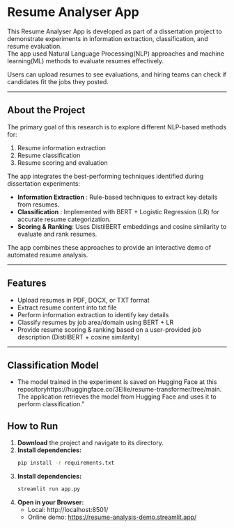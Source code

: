 #  Resume Analyser App

This Resume Analyser App is developed as part of a dissertation project to demonstrate experiments in information extraction, classification, and resume evaluation.  
The app used Natural Language Processing(NLP) approaches and machine learning(ML) methods to evaluate resumes effectively.  

Users can upload resumes to see evaluations, and hiring teams can check if candidates fit the jobs they posted.

---

## About the Project
The primary goal of this research is to explore different NLP-based methods for:  
1. Resume information extraction 
2. Resume classification 
3. Resume scoring and evaluation

The app integrates the best-performing techniques identified during dissertation experiments:

-  **Information Extraction** :  Rule-based techniques to extract key details from resumes.  
-  **Classification** :  Implemented with BERT + Logistic Regression (LR) for accurate resume categorization.  
-  **Scoring & Ranking**:  Uses DistilBERT embeddings and cosine similarity to evaluate and rank resumes.  

The app combines these approaches to provide an interactive demo of automated resume analysis.

---

##  Features

- Upload resumes in PDF, DOCX, or TXT format  
- Extract resume content into txt file
- Perform information extraction to identify key details  
- Classify resumes by job area/domain using BERT + LR 
- Provide resume scoring & ranking based on a user-provided job description (DistilBERT + cosine similarity)  


---

## Classification Model 
- The model trained in the experiment is saved on Hugging Face at this repositoryhttps://huggingface.co/3Ellie/resume-transformer/tree/main. The application retrieves the model from Hugging Face and uses it to perform classification.”

## How to Run

1. **Download** the project and navigate to its directory.  
2. **Install dependencies:**  
   ```bash
   pip install -r requirements.txt
3. **Install dependencies:**  
   ```bash
   streamlit run app.py
4. **Open in your Browser:**
   - Local: http://localhost:8501/ 
   - Online demo: https://resume-analysis-demo.streamlit.app/

